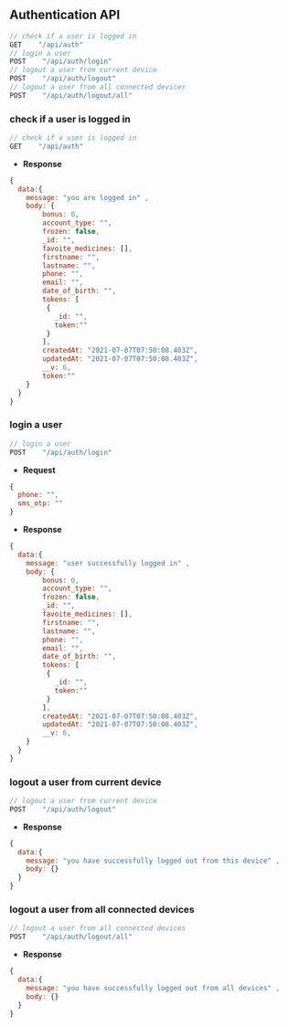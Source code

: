<!--  -->

## Authentication API

```javascript
// check if a user is logged in
GET    "/api/auth"
// login a user
POST    "/api/auth/login"
// logout a user from current device
POST    "/api/auth/logout"
// logout a user from all connected devices
POST    "/api/auth/logout/all"
```

### check if a user is logged in

```javascript
// check if a user is logged in
GET    "/api/auth"
```

-   **Response**

```javascript
{
  data:{
    message: "you are logged in" ,
    body: {
        bonus: 0,
        account_type: "",
        frozen: false,
        _id: "",
        favoite_medicines: [],
        firstname: "",
        lastname: "",
        phone: "",
        email: "",
        date_of_birth: "",
        tokens: [
         {
           _id: "",
           token:""
         }
        ],
        createdAt: "2021-07-07T07:50:08.403Z",
        updatedAt: "2021-07-07T07:50:08.403Z",
        __v: 6,
        token:""
    }
  }
}
```

### login a user

```javascript
// login a user
POST    "/api/auth/login"
```

-   **Request**

```javascript
{
  phone: "",
  sms_otp: ""
}
```

-   **Response**

```javascript
{
  data:{
    message: "user successfully logged in" ,
    body: {
        bonus: 0,
        account_type: "",
        frozen: false,
        _id: "",
        favoite_medicines: [],
        firstname: "",
        lastname: "",
        phone: "",
        email: "",
        date_of_birth: "",
        tokens: [
         {
           _id: "",
           token:""
         }
        ],
        createdAt: "2021-07-07T07:50:08.403Z",
        updatedAt: "2021-07-07T07:50:08.403Z",
        __v: 6,
    }
  }
}
```

### logout a user from current device

```javascript
// logout a user from current device
POST    "/api/auth/logout"
```

-   **Response**

```javascript
{
  data:{
    message: "you have successfully logged out from this device" ,
    body: {}
  }
}
```

### logout a user from all connected devices

```javascript
// logout a user from all connected devices
POST    "/api/auth/logout/all"
```

-   **Response**

```javascript
{
  data:{
    message: "you have successfully logged out from all devices" ,
    body: {}
  }
}
```
